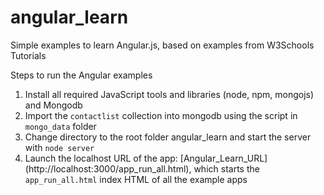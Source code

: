 # angular_learn
Simple examples to learn Angular.js, based on examples from W3Schools Tutorials

Steps to run the Angular examples

1. Install all required JavaScript tools and libraries (node, npm, mongojs) and Mongodb
2. Import the `contactlist` collection into mongodb using the script in `mongo_data` folder
3. Change directory to the root folder angular_learn and start the server with `node server`
4. Launch the localhost URL of the app: [Angular_Learn_URL] (http://localhost:3000/app_run_all.html), which starts the `app_run_all.html` index HTML of all the example apps
